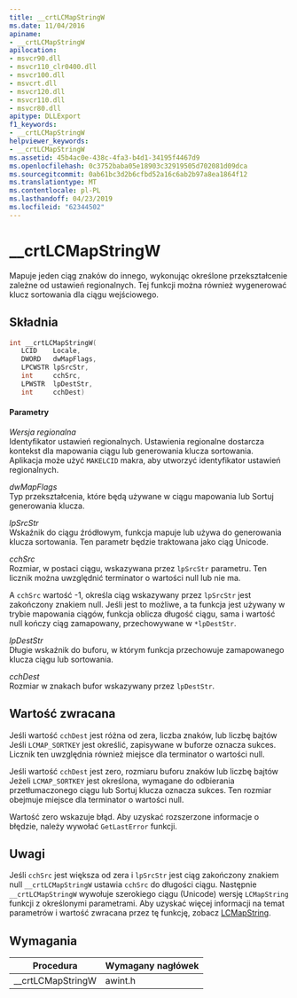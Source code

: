 ```yaml
---
title: __crtLCMapStringW
ms.date: 11/04/2016
apiname:
- __crtLCMapStringW
apilocation:
- msvcr90.dll
- msvcr110_clr0400.dll
- msvcr100.dll
- msvcrt.dll
- msvcr120.dll
- msvcr110.dll
- msvcr80.dll
apitype: DLLExport
f1_keywords:
- __crtLCMapStringW
helpviewer_keywords:
- __crtLCMapStringW
ms.assetid: 45b4ac0e-438c-4fa3-b4d1-34195f4467d9
ms.openlocfilehash: 0c3752baba05e18903c32919505d702081d09dca
ms.sourcegitcommit: 0ab61bc3d2b6cfbd52a16c6ab2b97a8ea1864f12
ms.translationtype: MT
ms.contentlocale: pl-PL
ms.lasthandoff: 04/23/2019
ms.locfileid: "62344502"
---
```

# <a name="crtlcmapstringw"></a>__crtLCMapStringW

Mapuje jeden ciąg znaków do innego, wykonując określone przekształcenie zależne od ustawień regionalnych. Tej funkcji można również wygenerować klucz sortowania dla ciągu wejściowego.

## <a name="syntax"></a>Składnia

```cpp
int __crtLCMapStringW(
   LCID    Locale,
   DWORD   dwMapFlags,
   LPCWSTR lpSrcStr,
   int     cchSrc,
   LPWSTR  lpDestStr,
   int     cchDest)
```

#### <a name="parameters"></a>Parametry

*Wersja regionalna*<br/>
Identyfikator ustawień regionalnych. Ustawienia regionalne dostarcza kontekst dla mapowania ciągu lub generowania klucza sortowania. Aplikacja może użyć `MAKELCID` makra, aby utworzyć identyfikator ustawień regionalnych.

*dwMapFlags*<br/>
Typ przekształcenia, które będą używane w ciągu mapowania lub Sortuj generowania klucza.

*lpSrcStr*<br/>
Wskaźnik do ciągu źródłowym, funkcja mapuje lub używa do generowania klucza sortowania. Ten parametr będzie traktowana jako ciąg Unicode.

*cchSrc*<br/>
Rozmiar, w postaci ciągu, wskazywana przez `lpSrcStr` parametru. Ten licznik można uwzględnić terminator o wartości null lub nie ma.

A `cchSrc` wartość -1, określa ciąg wskazywany przez `lpSrcStr` jest zakończony znakiem null. Jeśli jest to możliwe, a ta funkcja jest używany w trybie mapowania ciągów, funkcja oblicza długość ciągu, sama i wartość null kończy ciąg zamapowany, przechowywane w `*lpDestStr`.

*lpDestStr*<br/>
Długie wskaźnik do buforu, w którym funkcja przechowuje zamapowanego klucza ciągu lub sortowania.

*cchDest*<br/>
Rozmiar w znakach bufor wskazywany przez `lpDestStr`.

## <a name="return-value"></a>Wartość zwracana

Jeśli wartość `cchDest` jest różna od zera, liczba znaków, lub liczbę bajtów Jeśli `LCMAP_SORTKEY` jest określić, zapisywane w buforze oznacza sukces. Licznik ten uwzględnia również miejsce dla terminator o wartości null.

Jeśli wartość `cchDest` jest zero, rozmiaru buforu znaków lub liczbę bajtów Jeżeli `LCMAP_SORTKEY` jest określona, wymagane do odbierania przetłumaczonego ciągu lub Sortuj klucza oznacza sukces. Ten rozmiar obejmuje miejsce dla terminator o wartości null.

Wartość zero wskazuje błąd. Aby uzyskać rozszerzone informacje o błędzie, należy wywołać `GetLastError` funkcji.

## <a name="remarks"></a>Uwagi

Jeśli `cchSrc` jest większa od zera i `lpSrcStr` jest ciąg zakończony znakiem null `__crtLCMapStringW` ustawia `cchSrc` do długości ciągu. Następnie `__crtLCMapStringW` wywołuje szerokiego ciągu (Unicode) wersję `LCMapString` funkcji z określonymi parametrami. Aby uzyskać więcej informacji na temat parametrów i wartość zwracana przez tę funkcję, zobacz [LCMapString](/windows/desktop/api/winnls/nf-winnls-lcmapstringa).

## <a name="requirements"></a>Wymagania

|Procedura|Wymagany nagłówek|
|-------------|---------------------|
|__crtLCMapStringW|awint.h|